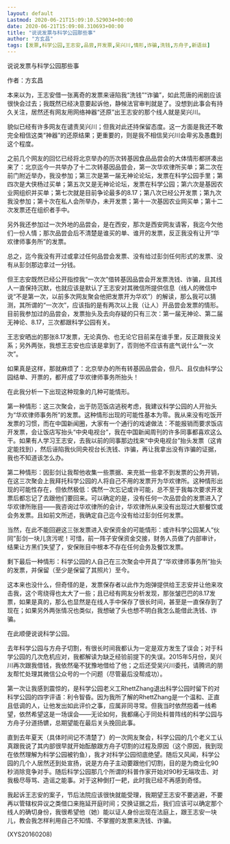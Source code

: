```yaml
---
layout: default
Lastmod: 2020-06-21T15:09:10.529034+00:00
date: 2020-06-21T15:09:08.310693+00:00
title: "说说发票与科学公园那些事"
author: "方玄昌"
tags: [发票,科学公园,王志安,品尝,开发票,吴兴川,情形,诈骗,洗钱,方舟子,新语丝]
---
```


说说发票与科学公园那些事

作者：方玄昌

本来以为，王志安借一张离奇的发票来诬陷我“洗钱”“诈骗”，如此荒唐的闹剧应该很快会过去；我既然已经决意要起诉他，静候法官审判就是了。没想到此事会有持久关注，居然还有网友用网络神器“还原”出王志安的那个线人就是吴兴川。

貌似已经有许多网友在谴责吴兴川；但我对此还持保留态度。这一方面是我还不敢完全相信这类“神器”的还原结果；更重要的，则是我不相信吴兴川会卑劣及愚蠢到这个程度。

之前几个网友的回忆已经将北京举办的历次转基因食品品尝会的大体情形都拼凑出来了：北京迄今一共举办了十二次转基因品尝会，第一次华欢律所买单；第二次在前门附近举办，我没参加；第三次是第一届无神论论坛，发票在科学公园手里；第四次是大侠杨过买单；第五次又是无神论论坛，发票在科学公园；第六次是基因农业网组织并买单；第七次就是目前争论最多的8.17；第八次已经公开发票；第九次我没参加；第十次在私人会所举办，未开发票；第十一次基因农业网买单；第十二次发票还在组织者手中。

另外我还参加过一次外地的品尝会，是在西安，那次是西安网友请客，我迄今欠他们一份人情；那次品尝会后不清楚是谁买的单、谁开的发票，反正我没有让开“华欢律师事务所”的发票。

总之，迄今我没有开过或拿过任何品尝会发票、没有给过彭剑任何形式的发票、没有从彭剑那边拿过一分钱。

但王志安既然已经公开指控我“一次次”借转基因品尝会开发票洗钱、诈骗，且其线人一直保持沉默，也就应该是默认了王志安对其微信所提供信息（线人的微信中说“不是第一次，以前多次网友聚会他把发票开为华欢”）的解读，那么我可以猜测，其所谓的“一次次”，应该指的是有两次以上我（让人）开品尝会发票的情形。目前我参加过的品尝会，发票抬头及去向存疑的只有三次：第一届无神论、第二届无神论、8.17，三次都跟科学公园有关。

王志安晒出的那张8.17发票，无论真伪、也无论它目前呆在谁手里，反正跟我没关系；另外两张，我想王志安也应该是拿到了，否则他不应该有底气说什么“一次次”。

如果真是这样，那就麻烦了：北京举办的所有转基因品尝会，但凡、且仅由科学公园结单、开票的，都开成了华欢律师事务所抬头！

在此我分析一下出现这种现象的几种可能情形。

第一种情形：这三次聚会，出于防范饭店逃税考虑，我建议科学公园的人开抬头为“华欢律师事务所”的发票。这种情形出现的可能性基本为零。我从来没有吃饭开发票的习惯，而在中国新闻圈，大家有一个通行的戏谑做法：不能报销而要求饭店开发票，会让饭店写抬头“中央电视台”，我在中国新闻周刊的许多同事都喜欢这么干。如果有人学习王志安，去我以前的同事那边找来“中央电视台”抬头发票（这肯定能找到），然后诬陷我伙同央视台长洗钱、诈骗，再让我拿出没有诈骗的证据，我也不知道该怎么办。

第二种情形：因彭剑让我帮他收集一些票据、来充抵一些拿不到发票的公务开销，在这三次聚会上我拜托科学公园的人将自己不用的发票开为华欢律所。这种情形出现的可能性存在，但依然极低：偶然一次忘记或许可能，总不至于我每次要求开发票后都忘记了去跟他们要回来。可以确定的是，没有任何一次品尝会的发票进入了华欢律所账目——我咨询过华欢律所的会计，华欢律所从来没有出现过大额餐饮或会务发票。且如前文所述，我确定自己迄今没有给过彭剑任何发票。

当然，在此不能回避这三张发票进入安保资金的可能情形：或许科学公园某人“伙同”彭剑一块儿贪污呢！可惜，前一阵子安保资金交接，财务人员做了内部审计，结果让方黑们失望了，安保账目中根本不存在任何会务及餐饮发票。

剩下最后一种情形：科学公园的人自己在三次聚会中开具了“华欢律师事务所”抬头的发票，并保留（至少是保留了其照片）至今。

这本来也没什么，但奇怪的是，发票保存者以此作为炮弹提供给王志安并让他来攻击我，这个弯绕得也太大了一些；且已经有网友分析发现，那张皱巴巴的8.17发票，如果是真的，那么也显然是在线人手中保存了很长时间，甚至是一直保存到了现在；如果另外两张情况也类似，我想破了头也想不明白我怎么能借此洗钱、诈骗。

在此顺便说说科学公园。

去年科学公园与方舟子切割，有很长时间我都认为一定是双方发生了误会；对于科学公园的几次危机应对，我都解读为缺乏经验前提下的失误。2015年5月份，吴兴川再次跟我借钱，我依然毫不犹豫地借给了他；之后还受吴兴川委托，请腾讯的朋友帮忙处理其微信公众号的一个问题（尽管最后没帮成功）。

第一次让我感到震惊的，是科学公园老义工RhettZhang退出科学公园时留下的对科学公园的四字评语：利令智昏。因为我所了解的RhettZhang是一个温和、正直且低调的人，让他发出如此评价之事，应属非同寻常。但我当时依然抱着一线希望，依然希望这是一场误会——无论如何，我都痛心于同处科普阵线的科学公园与方舟子分道扬镳，总期望能在最后关头挽回此事。

直到去年夏天（具体时间记不清楚了）的一次网友聚会，科学公园的几个老义工认真跟我说了其内部很早就开始酝酿跟方舟子切割的过程及原因（这个原因，我到现在依然理解为科学公园被钓鱼），我才对科学公园彻底绝望。随后又风闻，科学公园的几个人居然还到处宣扬，说是方舟子主动要跟他们切割，目的是为商业化90秒消除竞争对手。随后科学公园那几个所谓的科普作家开始对90秒无端攻击、对我极尽辱骂、造谣之能事。对于这种倒打一耙，此时我已经不再感到奇怪。

我起诉王志安的案子，节后法院应该很快就能受理，我期望王志安不要逃避，不要再以管辖权异议之类借口来拖延开庭时间；交换证据之后，我们应该可以确定那个线人的确切身份，我很希望他（她）能以证人身份出现在法庭上，跟王志安一块儿，教会我怎样利用自己不知情、不掌握的发票来洗钱、诈骗。

(XYS20160208)

